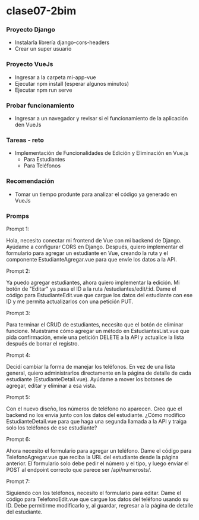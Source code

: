 # clase07-2bim

### Proyecto Django

* Instalarla librería django-cors-headers
* Crear un super usuario


### Proyecto VueJs

* Ingresar a la carpeta mi-app-vue
* Ejecutar npm install (esperar algunos minutos)
* Ejecutar npm run serve

### Probar funcionamiento

* Ingresar a un navegador y revisar si el funcionamiento de la aplicación den VueJs

### Tareas - reto

* Implementación de Funcionalidades de Edición y Eliminación en Vue.js
  * Para Estudiantes
  * Para Teléfonos

### Recomendación

 * Tomar un tiempo produnte para analizar el código ya generado en VueJs
 
### Promps
Prompt 1:

Hola, necesito conectar mi frontend de Vue con mi backend de Django. Ayúdame a configurar CORS en Django. Después, quiero implementar el formulario para agregar un estudiante en Vue, creando la ruta y el componente EstudianteAgregar.vue para que envíe los datos a la API.

Prompt 2:

Ya puedo agregar estudiantes, ahora quiero implementar la edición. Mi botón de "Editar" ya pasa el ID a la ruta /estudiantes/edit/:id. Dame el código para EstudianteEdit.vue que cargue los datos del estudiante con ese ID y me permita actualizarlos con una petición PUT.

Prompt 3:

Para terminar el CRUD de estudiantes, necesito que el botón de eliminar funcione. Muéstrame cómo agregar un método en EstudiantesList.vue que pida confirmación, envíe una petición DELETE a la API y actualice la lista después de borrar el registro.

Prompt 4:

Decidí cambiar la forma de manejar los teléfonos. En vez de una lista general, quiero administrarlos directamente en la página de detalle de cada estudiante (EstudianteDetail.vue). Ayúdame a mover los botones de agregar, editar y eliminar a esa vista.

Prompt 5:

Con el nuevo diseño, los números de teléfono no aparecen. Creo que el backend no los envía junto con los datos del estudiante. ¿Cómo modifico EstudianteDetail.vue para que haga una segunda llamada a la API y traiga solo los teléfonos de ese estudiante?

Prompt 6:

Ahora necesito el formulario para agregar un teléfono. Dame el código para TelefonoAgregar.vue que reciba la URL del estudiante desde la página anterior. El formulario solo debe pedir el número y el tipo, y luego enviar el POST al endpoint correcto que parece ser /api/numerosts/.

Prompt 7:

Siguiendo con los teléfonos, necesito el formulario para editar. Dame el código para TelefonoEdit.vue que cargue los datos del teléfono usando su ID. Debe permitirme modificarlo y, al guardar, regresar a la página de detalle del estudiante.